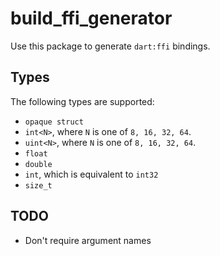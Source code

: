 # build_ffi_generator

Use this package to generate `dart:ffi` bindings.

## Types

The following types are supported:

- `opaque struct`
- `int<N>`, where `N` is one of `8, 16, 32, 64`.
- `uint<N>`, where `N` is one of `8, 16, 32, 64`.
- `float`
- `double`
- `int`, which is equivalent to `int32`
- `size_t`

## TODO

- Don't require argument names
